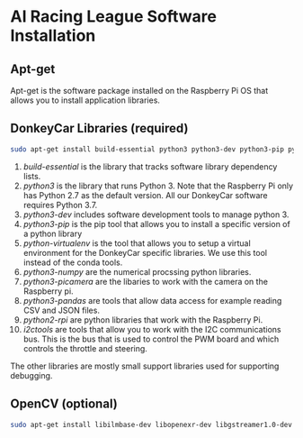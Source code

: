 # AI Racing League Software Installation

## Apt-get

Apt-get is the software package installed on the Raspberry Pi OS that allows you to install application libraries.

## DonkeyCar Libraries (required)
```sh
sudo apt-get install build-essential python3 python3-dev python3-pip python3-virtualenv python3-numpy python3-picamera python3-pandas python3-rpi.gpio i2c-tools avahi-utils joystick libopenjp2-7-dev libtiff5-dev gfortran libatlas-base-dev libopenblas-dev libhdf5-serial-dev libgeos-dev git ntp
```

1. *build-essential* is the library that tracks software library dependency lists.
2. *python3* is the library that runs Python 3.  Note that the Raspberry Pi only has Python 2.7 as the default version.  All our DonkeyCar software requires Python 3.7.
3. *python3-dev* includes software development tools to manage python 3.
4. *python3-pip* is the pip tool that allows you to install a specific version of a python library
5. *python-virtualenv* is the tool that allows you to setup a virtual environment for the DonkeyCar specific libraries.  We use this tool instead of the conda tools.
6. *python3-numpy* are the numerical procssing python libraries.
7. *python3-picamera* are the libaries to work with the camera on the Raspberry pi.
8. *python3-pandas* are tools that allow data access for example reading CSV and JSON files.
9. *python2-rpi* are python libraries that work with the Raspberry Pi.
10. *i2ctools* are tools that allow you to work with the I2C communications bus.  This is the bus that is used to control the PWM board and which controls the throttle and steering.

The other libraries are mostly small support libraries used for supporting debugging.

## OpenCV (optional)
```sh
sudo apt-get install libilmbase-dev libopenexr-dev libgstreamer1.0-dev libjasper-dev libwebp-dev libatlas-base-dev libavcodec-dev libavformat-dev libswscale-dev libqtgui4 libqt4-test
```

